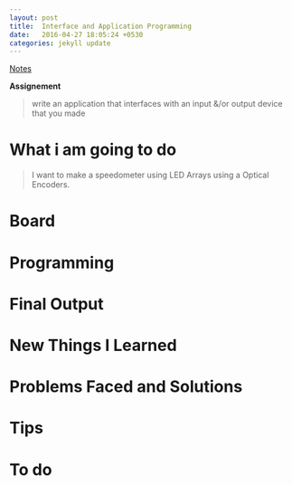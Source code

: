 ```yaml
---
layout: post
title:  Interface and Application Programming
date:   2016-04-27 18:05:24 +0530
categories: jekyll update
---
```


 [Notes](http://academy.cba.mit.edu/classes/interface_application_programming/index.html)

**Assignement**

>    write an application that interfaces with an input &/or output device that you made


What i am going to do
======================

>I want to make a speedometer using LED Arrays using a Optical Encoders.



Board
=======================


Programming
==========================



Final Output
==============


New Things I Learned
==================

Problems Faced and Solutions
==================

Tips
=====

To do
=========
